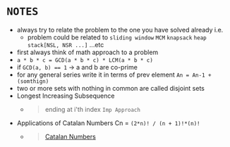 # `NOTES` 

- always try to relate the problem to the one you have solved already i.e.
    - problem could be related to `sliding window` `MCM` `knapsack` `heap` `stack[NSL, NSR ...]` ...etc
- first always think of math approach to a problem 
- `a * b * c = GCD(a * b * c) * LCM(a * b * c)`
- if `GCD(a, b) == 1` -> a and b are co-prime
- for any general series write it in terms of prev element `An = An-1 + (somthign)` 
- two or more sets with nothing in common are called disjoint sets
- Longest Increasing Subsequence 
    - > ending at i'th index `Imp Approach`
- Applications of Catalan Numbers Cn = `(2*n)! / (n + 1)!*(n)!`
    - > [Catalan Numbers](https://www.geeksforgeeks.org/applications-of-catalan-numbers/)